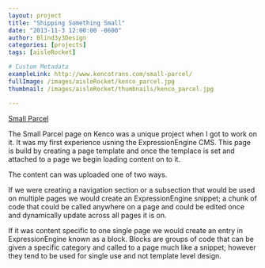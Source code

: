 ```yaml
---
layout: project
title: "Shipping Something Small"
date: "2013-11-3 12:00:00 -0600"
author: Blind3y3Design
categories: [projects]
tags: [aisleRocket]

# Custom Metadata
exampleLink: http://www.kencotrans.com/small-parcel/
fullImage: /images/aisleRocket/kenco_parcel.jpg
thumbnail: /images/aisleRocket/thumbnails/kenco_parcel.jpg

---
```


[Small Parcel](http://www.kencotrans.com/small-parcel)

The Small Parcel page on Kenco was a unique project when I got to work on it. It was my first experience usning the ExpressionEngine CMS. This page is build by creating a page template and once the templace is set and attached to a page we begin loading content on to it.

<!--more-->

The content can was uploaded one of two ways.

If we were creating a navigation section or a subsection that would be used on multiple pages we would create an ExpressionEngine snippet; a chunk of code that could be called anywhere on a page and could be edited once and dynamically update across all pages it is on.

If it was content specific to one single page we would create an entry in ExpressionEngine known as a block. Blocks are groups of code that can be given a specific category and called to a page much like a snippet; however they tend to be used for single use and not template level design.
